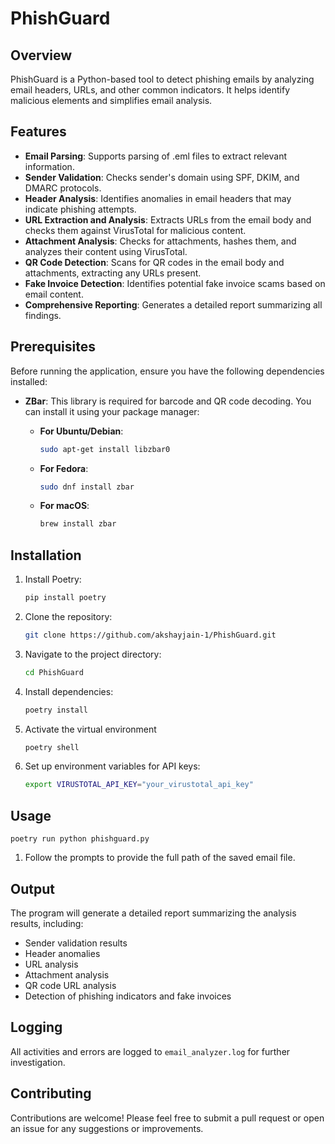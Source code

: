 # PhishGuard

## Overview
PhishGuard is a Python-based tool to detect phishing emails by analyzing email headers, URLs, and other common indicators. It helps identify malicious elements and simplifies email analysis.

## Features
- **Email Parsing**: Supports parsing of .eml files to extract relevant information.
- **Sender Validation**: Checks sender's domain using SPF, DKIM, and DMARC protocols.
- **Header Analysis**: Identifies anomalies in email headers that may indicate phishing attempts.
- **URL Extraction and Analysis**: Extracts URLs from the email body and checks them against VirusTotal for malicious content.
- **Attachment Analysis**: Checks for attachments, hashes them, and analyzes their content using VirusTotal.
- **QR Code Detection**: Scans for QR codes in the email body and attachments, extracting any URLs present.
- **Fake Invoice Detection**: Identifies potential fake invoice scams based on email content.
- **Comprehensive Reporting**: Generates a detailed report summarizing all findings.

## Prerequisites

Before running the application, ensure you have the following dependencies installed:

- **ZBar**: This library is required for barcode and QR code decoding. You can install it using your package manager:

  - **For Ubuntu/Debian**:
    ```bash
    sudo apt-get install libzbar0
    ```

  - **For Fedora**:
    ```bash
    sudo dnf install zbar
    ```

  - **For macOS**:
    ```bash
    brew install zbar
    ```

## Installation
1. Install Poetry: 
    ```bash 
    pip install poetry
2. Clone the repository:
   ```bash
   git clone https://github.com/akshayjain-1/PhishGuard.git
3. Navigate to the project directory:
    ```bash
    cd PhishGuard
4. Install dependencies:
    ```bash
    poetry install
5. Activate the virtual environment
    ```bash
    poetry shell
6. Set up environment variables for API keys:
    ```bash
    export VIRUSTOTAL_API_KEY="your_virustotal_api_key"

## Usage
```poetry run python phishguard.py ```
1. Follow the prompts to provide the full path of the saved email file.

## Output

The program will generate a detailed report summarizing the analysis results, including:
- Sender validation results
- Header anomalies
- URL analysis
- Attachment analysis
- QR code URL analysis
- Detection of phishing indicators and fake invoices

## Logging
All activities and errors are logged to `email_analyzer.log` for further investigation.

## Contributing
Contributions are welcome! Please feel free to submit a pull request or open an issue for any suggestions or improvements.
